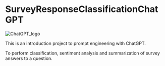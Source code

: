 ﻿# SurveyResponseClassificationChatGPT
![ChatGPT_logo](https://github.com/Andr3asAces/SurveyResponseClassificationChatGPT/assets/83903964/3bc80644-b7a5-409e-a730-a8bc98059ef0)

This is an introduction project to prompt engineering with ChatGPT. 

To perform classification, sentiment analysis and summarization of survey answers to a question.


